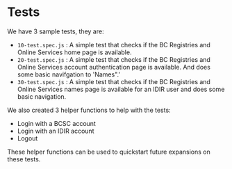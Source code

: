 # Tests

We have 3 sample tests, they are:

- `10-test.spec.js` : A simple test that checks if the BC Registries and Online Services home page is available.
- `20-test.spec.js` : A simple test that checks if the BC Registries and Online Services account authentication page is available. And does some basic navifgation to 'Names".'
- `30-test.spec.js` : A simple test that checks if the BC Registries and Online Services names page is available for an IDIR user and does some basic navigation.

We also created 3 helper functions to help with the tests:

- Login with a BCSC account
- Login with an IDIR account
- Logout

These helper functions can be used to quickstart future expansions on these tests.